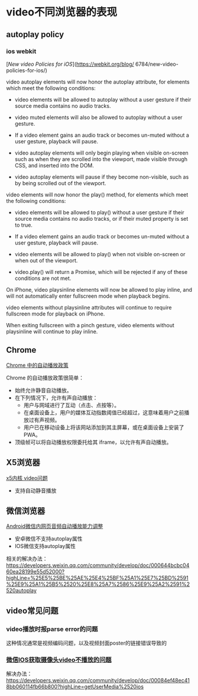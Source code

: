 # video不同浏览器的表现

## autoplay policy

### ios webkit 

[*New video Policies for iOS*](https://webkit.org/blog/
6784/new-video-policies-for-ios/)

video autoplay elements will now honor the autoplay attribute, for elements which meet the following conditions:
- video elements will be allowed to autoplay without a user gesture if their source media contains no audio tracks.

- video muted elements will also be allowed to autoplay without a user gesture.

- If a video element gains an audio track or becomes un-muted without a user gesture, playback will pause.

- video autoplay elements will only begin playing when visible on-screen such as when they are scrolled into the viewport, made visible through CSS, and inserted into the DOM.

- video autoplay elements will pause if they become non-visible, such as by being scrolled out of the viewport.

video elements will now honor the play() method, for elements which meet the following conditions:

- video elements will be allowed to play() without a user gesture if their source media contains no audio tracks, or if their muted property is set to true.

- If a video element gains an audio track or becomes un-muted without a user gesture, playback will pause.

- video elements will be allowed to play() when not visible on-screen or when out of the viewport.

- video.play() will return a Promise, which will be rejected if any of these conditions are not met.

On iPhone, video playsinline elements will now be allowed to play inline, and will not automatically enter fullscreen mode when playback begins.

video elements without playsinline attributes will continue to require fullscreen mode for playback on iPhone.

When exiting fullscreen with a pinch gesture, video elements without playsinline will continue to play inline.

## Chrome

[Chrome 中的自动播放政策](https://developer.chrome.com/blog/autoplay?hl=zh-cn)

Chrome 的自动播放政策很简单：

- 始终允许静音自动播放。
- 在下列情况下，允许有声自动播放：
   - 用户与网域进行了互动（点击、点按等）。
   - 在桌面设备上，用户的媒体互动指数阈值已经超过，这意味着用户之前播放过有声视频。
   - 用户已在移动设备上将该网站添加到其主屏幕，或在桌面设备上安装了 PWA。
- 顶级帧可以将自动播放权限委托给其 iframe，以允许有声自动播放。

## X5浏览器

[x5内核 video问题](https://x5.tencent.com/docs/questions.html)

- 支持自动静音播放

## 微信浏览器
[Android微信内网页音频自动播放能力调整](https://developers.weixin.qq.com/community/develop/doc/000e640d77cfa001132a6cb8456c01?highLine=%25E5%25BE%25AE%25E4%25BF%25A1%25E7%25BD%2591%25E9%25A1%25B5%2520%25E8%25A7%2586%25E9%25A2%2591%2520autoplay)

- 安卓微信不支持autoplay属性
- IOS微信支持autoplay属性
 
相关的解决办法：https://developers.weixin.qq.com/community/develop/doc/000644bcbc0460ea28199e55d52000?highLine=%25E5%25BE%25AE%25E4%25BF%25A1%25E7%25BD%2591%25E9%25A1%25B5%2520%25E8%25A7%2586%25E9%25A2%2591%2520autoplay

## video常见问题

### video播放时报parse error的问题

这种情况通常是视频编码问题，以及视频封面poster的链接错误导致的

### [微信IOS获取摄像头video不播放的问题](https://developers.weixin.qq.com/community/develop/doc/00084ef48ec418bb060114fb66b800?highLine=getUserMedia%2520ios)

解决办法： https://developers.weixin.qq.com/community/develop/doc/00084ef48ec418bb060114fb66b800?highLine=getUserMedia%2520ios
